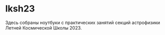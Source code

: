 # lksh23

Здесь собраны ноутбуки с практических занятий секций астрофизики Летней Космической Школы 2023.
